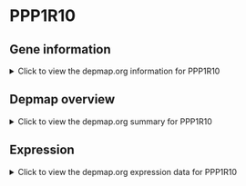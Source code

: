 <h1>PPP1R10</h1>

<h2>Gene information</h2>
<details>
  <summary>Click to view the depmap.org information for PPP1R10</summary>
  <p><a href="https://depmap.org/portal/gene/PPP1R10?tab=about" target="_BLANK">Open page in a new tab...</a></p>
  <iframe src="https://depmap.org/portal/gene/PPP1R10?tab=about" style="border:none;width:100%;height:800px"></iframe>
</details>

<h2>Depmap overview</h2>
<details>
  <summary>Click to view the depmap.org summary for PPP1R10</summary>
  <p><a href="https://depmap.org/portal/gene/PPP1R10?tab=overview" target="_BLANK">Open page in a new tab...</a></p>
  <iframe src="https://depmap.org/portal/gene/PPP1R10?tab=overview" style="border:none;width:100%;height:800px"></iframe>
</details>

<h2>Expression</h2>
<details>
  <summary>Click to view the depmap.org expression data for PPP1R10</summary>
  <p><a href="https://depmap.org/portal/gene/PPP1R10?tab=characterization" target="_BLANK">Open page in a new tab...</a></p>
  <iframe src="https://depmap.org/portal/gene/PPP1R10?tab=characterization" style="border:none;width:100%;height:800px"></iframe>
</details>


<!--
<h2>Reactome Pathway diagram</h2>
<details>
  <summary>Click to view the Reactome pathway for PPP1R10</summary>
  <p><a href="PURL" target="_BLANK">Open page in a new tab...</a></p>
  PNAME
</details>
-->



